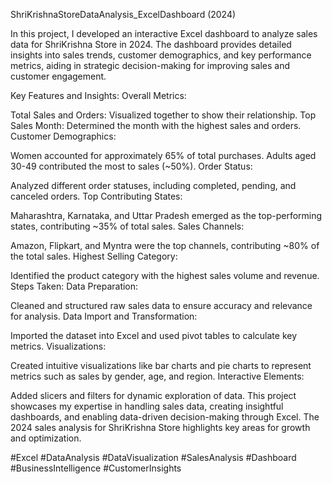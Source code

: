 ShriKrishnaStoreDataAnalysis_ExcelDashboard (2024)

In this project, I developed an interactive Excel dashboard to analyze sales data for ShriKrishna Store in 2024. The dashboard provides detailed insights into sales trends, customer demographics, and key performance metrics, aiding in strategic decision-making for improving sales and customer engagement.

Key Features and Insights:
Overall Metrics:

Total Sales and Orders: Visualized together to show their relationship.
Top Sales Month: Determined the month with the highest sales and orders.
Customer Demographics:

Women accounted for approximately 65% of total purchases.
Adults aged 30-49 contributed the most to sales (~50%).
Order Status:

Analyzed different order statuses, including completed, pending, and canceled orders.
Top Contributing States:

Maharashtra, Karnataka, and Uttar Pradesh emerged as the top-performing states, contributing ~35% of total sales.
Sales Channels:

Amazon, Flipkart, and Myntra were the top channels, contributing ~80% of the total sales.
Highest Selling Category:

Identified the product category with the highest sales volume and revenue.
Steps Taken:
Data Preparation:

Cleaned and structured raw sales data to ensure accuracy and relevance for analysis.
Data Import and Transformation:

Imported the dataset into Excel and used pivot tables to calculate key metrics.
Visualizations:

Created intuitive visualizations like bar charts and pie charts to represent metrics such as sales by gender, age, and region.
Interactive Elements:

Added slicers and filters for dynamic exploration of data.
This project showcases my expertise in handling sales data, creating insightful dashboards, and enabling data-driven decision-making through Excel. The 2024 sales analysis for ShriKrishna Store highlights key areas for growth and optimization.

#Excel #DataAnalysis #DataVisualization #SalesAnalysis #Dashboard #BusinessIntelligence #CustomerInsights
